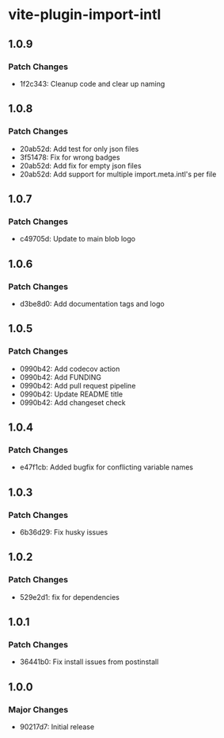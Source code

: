 # vite-plugin-import-intl

## 1.0.9

### Patch Changes

- 1f2c343: Cleanup code and clear up naming

## 1.0.8

### Patch Changes

- 20ab52d: Add test for only json files
- 3f51478: Fix for wrong badges
- 20ab52d: Add fix for empty json files
- 20ab52d: Add support for multiple import.meta.intl's per file

## 1.0.7

### Patch Changes

- c49705d: Update to main blob logo

## 1.0.6

### Patch Changes

- d3be8d0: Add documentation tags and logo

## 1.0.5

### Patch Changes

- 0990b42: Add codecov action
- 0990b42: Add FUNDING
- 0990b42: Add pull request pipeline
- 0990b42: Update README title
- 0990b42: Add changeset check

## 1.0.4

### Patch Changes

- e47f1cb: Added bugfix for conflicting variable names

## 1.0.3

### Patch Changes

- 6b36d29: Fix husky issues

## 1.0.2

### Patch Changes

- 529e2d1: fix for dependencies

## 1.0.1

### Patch Changes

- 36441b0: Fix install issues from postinstall

## 1.0.0

### Major Changes

- 90217d7: Initial release
